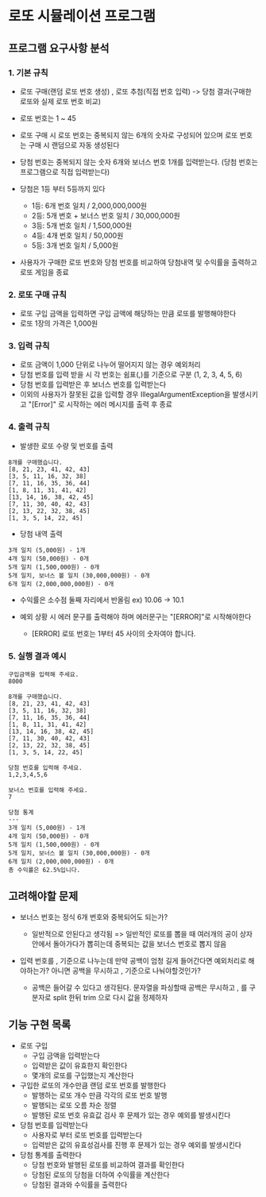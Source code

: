 # 로또 시뮬레이션 프로그램
## 프로그램 요구사항 분석
### 1. 기본 규칙
- 로또 구매(랜덤 로또 번호 생성) , 로또 추첨(직접 번호 입력) -> 당첨 결과(구매한 로또와 실제 로또 번호 비교)

- 로또 번호는 1 ~ 45
- 로또 구매 시 로또 번호는 중복되지 않는 6개의 숫자로 구성되어 있으며 로또 번호는 구매 시 랜덤으로 자동 생성된다
- 당첨 번호는 중복되지 않는 숫자 6개와 보너스 번호 1개를 입력받는다. (당첨 번호는 프로그램으로 직접 입력받는다)
- 당첨은 1등 부터 5등까지 있다
    - 1등: 6개 번호 일치 / 2,000,000,000원
    - 2등: 5개 번호 + 보너스 번호 일치 / 30,000,000원
    - 3등: 5개 번호 일치 / 1,500,000원
    - 4등: 4개 번호 일치 / 50,000원
    - 5등: 3개 번호 일치 / 5,000원
- 사용자가 구매한 로또 번호와 당첨 번호를 비교하여 당첨내역 및 수익률을 출력하고 로또 게임을 종료

### 2. 로또 구매 규칙
- 로또 구입 금액을 입력하면 구입 금액에 해당하는 만큼 로또를 발행해야한다
- 로또 1장의 가격은 1,000원

### 3. 입력 규칙
- 로또 금액이 1,000 단위로 나누어 떨어지지 않는 경우 예외처리
- 당첨 번호를 입력 받을 시 각 번호는 쉼표(,)를 기준으로 구분 (1, 2, 3, 4, 5, 6)
- 당첨 번호를 입력받은 후 보너스 번호를 입력받는다
- 이외의 사용자가 잘못된 값을 입력할 경우 IllegalArgumentException을 발생시키고 "[Error]" 로 시작하는 에러 메시지를 출력 후 종료

### 4. 출력 규칙
- 발생한 로또 수량 및 번호를 출력
```
8개를 구매했습니다.
[8, 21, 23, 41, 42, 43] 
[3, 5, 11, 16, 32, 38] 
[7, 11, 16, 35, 36, 44] 
[1, 8, 11, 31, 41, 42] 
[13, 14, 16, 38, 42, 45] 
[7, 11, 30, 40, 42, 43] 
[2, 13, 22, 32, 38, 45] 
[1, 3, 5, 14, 22, 45]
```

- 당첨 내역 출력
```
3개 일치 (5,000원) - 1개
4개 일치 (50,000원) - 0개
5개 일치 (1,500,000원) - 0개
5개 일치, 보너스 볼 일치 (30,000,000원) - 0개
6개 일치 (2,000,000,000원) - 0개
```

- 수익률은 소수점 둘째 자리에서 반올림 ex) 10.06 -> 10.1

- 예외 상황 시 에러 문구를 출력해야 하며 에러문구는 "[ERROR]"로 시작해야한다
    - [ERROR] 로또 번호는 1부터 45 사이의 숫자여야 합니다.

### 5. 실행 결과 예시
```
구입금액을 입력해 주세요.
8000

8개를 구매했습니다.
[8, 21, 23, 41, 42, 43] 
[3, 5, 11, 16, 32, 38] 
[7, 11, 16, 35, 36, 44] 
[1, 8, 11, 31, 41, 42] 
[13, 14, 16, 38, 42, 45] 
[7, 11, 30, 40, 42, 43] 
[2, 13, 22, 32, 38, 45] 
[1, 3, 5, 14, 22, 45]

당첨 번호를 입력해 주세요.
1,2,3,4,5,6

보너스 번호를 입력해 주세요.
7

당첨 통계
---
3개 일치 (5,000원) - 1개
4개 일치 (50,000원) - 0개
5개 일치 (1,500,000원) - 0개
5개 일치, 보너스 볼 일치 (30,000,000원) - 0개
6개 일치 (2,000,000,000원) - 0개
총 수익률은 62.5%입니다.
```

## 고려해야할 문제
- 보너스 번호는 정식 6개 번호와 중복되어도 되는가?
    - 일반적으로 안된다고 생각됨
      => 일반적인 로또를 뽑을 때 여러개의 공이 상자안에서 돌아가다가 뽑히는데 중복되는 값을 보너스 번호로 뽑지 않음

- 입력 번호를 , 기준으로 나누는데 만약 공백이 엄청 길게 들어간다면 예외처리로 해야하는가? 아니면 공백을 무시하고 , 기준으로 나눠야할것인가?
    - 공백은 들어갈 수 있다고 생각된다. 문자열을 파싱할때 공백은 무시하고 , 를 구분자로 split 한뒤 trim 으로 다시 값을 정제하자

## 기능 구현 목록
- 로또 구입
  - 구입 금액을 입력받는다
  - 입력받은 값이 유효한지 확인한다
  - 몇개의 로또를 구입했는지 계산한다
- 구입한 로또의 개수만큼 랜덤 로또 번호를 발행한다
  - 발행하는 로또 개수 만큼 각각의 로또 번호 발행
  - 발행되는 로또 오름 차순 정렬
  - 발행된 로또 번호 유효값 검사 후 문제가 있는 경우 예외를 발생시킨다
- 당첨 번호를 입력받는다
  - 사용자로 부터 로또 번호를 입력받는다
  - 입력받은 값의 유효성검사를 진행 후 문제가 있는 경우 예외를 발생시킨다
- 당첨 통계를 출력한다
  - 당첨 번호와 발행된 로또를 비교하여 결과를 확인한다
  - 당첨된 로또의 당첨을 더하여 수익률을 계산한다
  - 당첨된 결과와 수익률을 출력한다